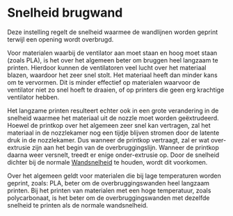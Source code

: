 Snelheid brugwand
====
Deze instelling regelt de snelheid waarmee de wandlijnen worden geprint terwijl een opening wordt overbrugd.

Voor materialen waarbij de ventilator aan moet staan en hoog moet staan (zoals PLA), is het over het algemeen beter om bruggen heel langzaam te printen. Hierdoor kunnen de ventilatoren veel lucht over het materiaal blazen, waardoor het zeer snel stolt. Het materiaal heeft dan minder kans om te vervormen. Dit is minder effectief op materialen waarvoor de ventilator niet zo snel hoeft te draaien, of op printers die geen erg krachtige ventilator hebben.

Het langzame printen resulteert echter ook in een grote verandering in de snelheid waarmee het materiaal uit de nozzle moet worden geëxtrudeerd. Hoewel de printkop over het algemeen zeer snel kan vertragen, zal het materiaal in de nozzlekamer nog een tijdje blijven stromen door de latente druk in de nozzlekamer. Dus wanneer de printkop vertraagt, zal er wat over-extrusie zijn aan het begin van de overbruggingslijn. Wanneer de printkop daarna weer versnelt, treedt er enige onder-extrusie op. Door de snelheid dichter bij de normale [Wandsnelheid](../speed/speed_wall.md) te houden, wordt dit voorkomen.

Over het algemeen geldt voor materialen die bij lage temperaturen worden geprint, zoals: PLA, beter om de overbruggingswanden heel langzaam printen. Bij het printen van materialen met een hoge temperatuur, zoals polycarbonaat, is het beter om de overbruggingswanden met dezelfde snelheid te printen als de normale wandsnelheid.